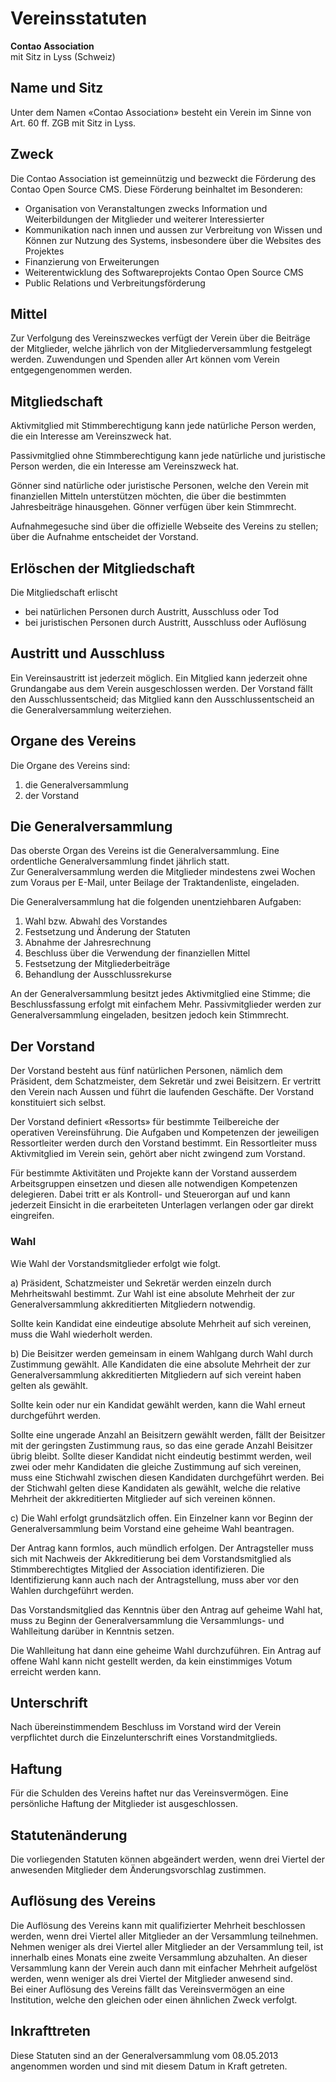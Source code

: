 # Vereinsstatuten

**Contao Association**  
mit Sitz in Lyss (Schweiz)



## Name und Sitz

Unter dem Namen «Contao Association» besteht ein Verein im Sinne von Art. 60 ff. ZGB mit Sitz in Lyss.



## Zweck

Die Contao Association ist gemeinnützig und bezweckt die Förderung des Contao Open Source CMS.
Diese Förderung beinhaltet im Besonderen:

- Organisation von Veranstaltungen zwecks Information und Weiterbildungen der Mitglieder
  und weiterer Interessierter
- Kommunikation nach innen und aussen zur Verbreitung von Wissen und Können zur Nutzung
  des Systems, insbesondere über die Websites des Projektes
- Finanzierung von Erweiterungen
- Weiterentwicklung des Softwareprojekts Contao Open Source CMS
- Public Relations und Verbreitungsförderung



## Mittel

Zur Verfolgung des Vereinszweckes verfügt der Verein über die Beiträge der Mitglieder,
welche jährlich von der Mitgliederversammlung festgelegt werden.
Zuwendungen und Spenden aller Art können vom Verein entgegengenommen werden.



## Mitgliedschaft

Aktivmitglied mit Stimmberechtigung kann jede natürliche Person werden, die ein Interesse
am Vereinszweck hat.

Passivmitglied ohne Stimmberechtigung kann jede natürliche und juristische Person werden,
die ein Interesse am Vereinszweck hat.

Gönner sind natürliche oder juristische Personen, welche den Verein mit finanziellen Mitteln
unterstützen möchten, die über die bestimmten Jahresbeiträge hinausgehen.
Gönner verfügen über kein Stimmrecht.

Aufnahmegesuche sind über die offizielle Webseite des Vereins zu stellen; über die Aufnahme
entscheidet der Vorstand.



## Erlöschen der Mitgliedschaft

Die Mitgliedschaft erlischt
- bei natürlichen Personen durch Austritt, Ausschluss oder Tod
- bei juristischen Personen durch Austritt, Ausschluss oder Auflösung



## Austritt und Ausschluss

Ein Vereinsaustritt ist jederzeit möglich. Ein Mitglied kann jederzeit ohne Grundangabe aus
dem Verein ausgeschlossen werden. Der Vorstand fällt den Ausschlussentscheid; das Mitglied kann
den Ausschlussentscheid an die Generalversammlung weiterziehen.



## Organe des Vereins

Die Organe des Vereins sind:

1. die Generalversammlung
2. der Vorstand



## Die Generalversammlung

Das oberste Organ des Vereins ist die Generalversammlung. Eine ordentliche Generalversammlung
findet jährlich statt.  
Zur Generalversammlung werden die Mitglieder mindestens zwei Wochen zum Voraus per E-Mail,
unter Beilage der Traktandenliste, eingeladen.

Die Generalversammlung hat die folgenden unentziehbaren Aufgaben:

1. Wahl bzw. Abwahl des Vorstandes
2. Festsetzung und Änderung der Statuten
3. Abnahme der Jahresrechnung
4. Beschluss über die Verwendung der finanziellen Mittel
5. Festsetzung der Mitgliederbeiträge
6. Behandlung der Ausschlussrekurse

An der Generalversammlung besitzt jedes Aktivmitglied eine Stimme; die Beschlussfassung erfolgt
mit einfachem Mehr. Passivmitglieder werden zur Generalversammlung eingeladen, besitzen jedoch
kein Stimmrecht.



## Der Vorstand

Der Vorstand besteht aus fünf natürlichen Personen, nämlich dem Präsident, dem Schatzmeister,
dem Sekretär und zwei Beisitzern. Er vertritt den Verein nach Aussen und führt die laufenden
Geschäfte. Der Vorstand konstituiert sich selbst.

Der Vorstand definiert «Ressorts» für bestimmte Teilbereiche der operativen Vereinsführung.
Die Aufgaben und Kompetenzen der jeweiligen Ressortleiter werden durch den Vorstand bestimmt.
Ein Ressortleiter muss Aktivmitglied im Verein sein, gehört aber nicht zwingend zum Vorstand.

Für bestimmte Aktivitäten und Projekte kann der Vorstand ausserdem Arbeitsgruppen einsetzen und
diesen alle notwendigen Kompetenzen delegieren. Dabei tritt er als Kontroll- und Steuerorgan auf
und kann jederzeit Einsicht in die erarbeiteten Unterlagen verlangen oder gar direkt eingreifen.

### Wahl

Wie Wahl der Vorstandsmitglieder erfolgt wie folgt.

a) Präsident, Schatzmeister und Sekretär werden einzeln durch Mehrheitswahl bestimmt. Zur Wahl
ist eine absolute Mehrheit der zur Generalversammlung akkreditierten Mitgliedern notwendig.

Sollte kein Kandidat eine eindeutige absolute Mehrheit auf sich vereinen, muss die Wahl
wiederholt werden.

b) Die Beisitzer werden gemeinsam in einem Wahlgang durch Wahl durch Zustimmung gewählt. Alle
Kandidaten die eine absolute Mehrheit der zur Generalversammlung akkreditierten Mitgliedern
auf sich vereint haben gelten als gewählt.

Sollte kein oder nur ein Kandidat gewählt werden, kann die Wahl erneut durchgeführt werden.

Sollte eine ungerade Anzahl an Beisitzern gewählt werden, fällt der Beisitzer mit der
geringsten Zustimmung raus, so das eine gerade Anzahl Beisitzer übrig bleibt. Sollte dieser
Kandidat nicht eindeutig bestimmt werden, weil zwei oder mehr Kandidaten die gleiche Zustimmung
auf sich vereinen, muss eine Stichwahl zwischen diesen Kandidaten durchgeführt werden. Bei der
Stichwahl gelten diese Kandidaten als gewählt, welche die relative Mehrheit der akkreditierten
Mitglieder auf sich vereinen können.

c) Die Wahl erfolgt grundsätzlich offen. Ein Einzelner kann vor Beginn der Generalversammlung
beim Vorstand eine geheime Wahl beantragen.

Der Antrag kann formlos, auch mündlich erfolgen. Der Antragsteller muss sich mit Nachweis der
Akkreditierung bei dem Vorstandsmitglied als Stimmberechtigtes Mitglied der Association
identifizieren. Die Identifizierung kann auch nach der Antragstellung, muss aber vor den
Wahlen durchgeführt werden.

Das Vorstandsmitglied das Kenntnis über den Antrag auf geheime Wahl hat, muss zu Beginn der
Generalversammlung die Versammlungs- und Wahlleitung darüber in Kenntnis setzen.

Die Wahlleitung hat dann eine geheime Wahl durchzuführen. Ein Antrag auf offene Wahl kann
nicht gestellt werden, da kein einstimmiges Votum erreicht werden kann.



## Unterschrift

Nach übereinstimmendem Beschluss im Vorstand wird der Verein verpflichtet durch die
Einzelunterschrift eines Vorstandmitglieds.



## Haftung

Für die Schulden des Vereins haftet nur das Vereinsvermögen. Eine persönliche Haftung der
Mitglieder ist ausgeschlossen.



## Statutenänderung

Die vorliegenden Statuten können abgeändert werden, wenn drei Viertel der anwesenden Mitglieder
dem Änderungsvorschlag zustimmen.



## Auflösung des Vereins

Die Auflösung des Vereins kann mit qualifizierter Mehrheit beschlossen werden, wenn drei Viertel
aller Mitglieder an der Versammlung teilnehmen.  
Nehmen weniger als drei Viertel aller Mitglieder an der Versammlung teil, ist innerhalb eines
Monats eine zweite Versammlung abzuhalten. An dieser Versammlung kann der Verein auch dann mit
einfacher Mehrheit aufgelöst werden, wenn weniger als drei Viertel der Mitglieder anwesend sind.  
Bei einer Auflösung des Vereins fällt das Vereinsvermögen an eine Institution, welche den gleichen
oder einen ähnlichen Zweck verfolgt.



## Inkrafttreten

Diese Statuten sind an der Generalversammlung vom 08.05.2013 angenommen worden und sind mit
diesem Datum in Kraft getreten.

